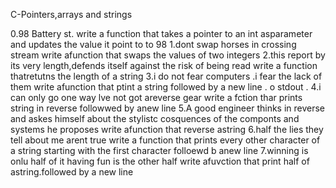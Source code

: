 C-Pointers,arrays and strings

0.98 Battery st.
write a function that takes a pointer to an int asparameter and updates the value it point to to 98
1.dont swap horses in crossing stream
write afunction that swaps the values of two integers
2.this report by its very length,defends itself against the risk of being read 
write a function thatretutns the length of a string
3.i do not fear computers .i fear the lack of them
write afunction that ptint a string followed by a new line . o stdout .
4.i  can only go one way lve not got areverse gear 
write a fction thar prints string in reverse followwed by anew line
5.A good engineer thinks in reverse and askes himself about the stylistc cosquences of the componts and systems he proposes
write afunction that reverse astring
6.half the lies they tell about me arent true
write a function that prints every other character of a string starting with the first character folloewd b anew line 
7.winning is onlu half of it having fun is the other half
write afuvction that print half of astring.followed by a new line 

